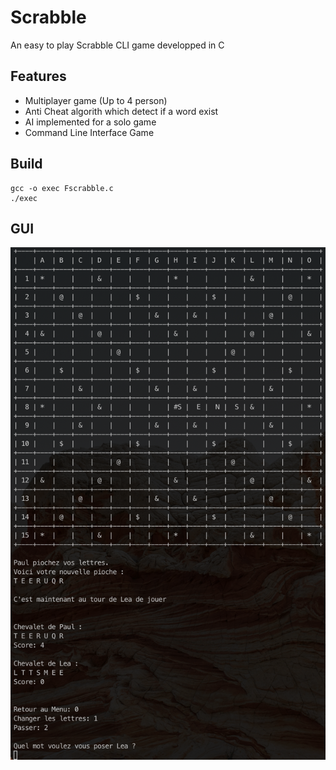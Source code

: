 # Scrabble
An easy to play Scrabble CLI game developped in C

## Features 
 - Multiplayer game (Up to 4 person)
 - Anti Cheat algorith which detect if a word exist
 - AI implemented for a solo game
 - Command Line Interface Game

## Build 
```
gcc -o exec Fscrabble.c
./exec
```

## GUI
![Gui](gui.png)
